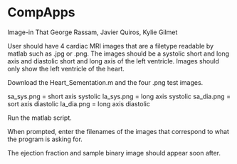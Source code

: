 # CompApps

Image-in That
George Rassam, Javier Quiros, Kylie Gilmet

User should have 4 cardiac MRI images that are a filetype readable by matlab such as .jpg or .png.
The images should be a systolic short and long axis and diastolic short and long axis of the left ventricle.
Images should only show the left ventricle of the heart.

Download the Heart_Sementation.m and the four .png test images.

sa_sys.png = short axis systolic
la_sys.png = long axis systolic
sa_dia.png = sort axis diastolic
la_dia.png = long axis diastolic

Run the matlab script.

When prompted, enter the filenames of the images that correspond to what the program is asking for.

The ejection fraction and sample binary image should appear soon after.
